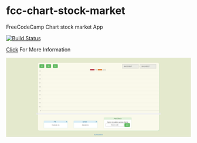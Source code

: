 # fcc-chart-stock-market
FreeCodeCamp Chart stock market App

[![Build Status](https://travis-ci.org/ferzerkerx/fcc-chart-stock-market.svg?branch=master)](https://travis-ci.org/ferzerkerx/fcc-chart-stock-market)

[Click](https://www.freecodecamp.com/challenges/chart-the-stock-market) For More Information


![alt tag](https://github.com/ferzerkerx/fcc-chart-stock-market/blob/master/fcc-stock-market.png)
